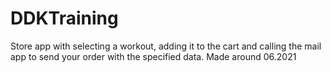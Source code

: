 # DDKTraining
Store app with selecting a workout, adding it to the cart and calling the mail app to send your order with the specified data.
Made around 06.2021
